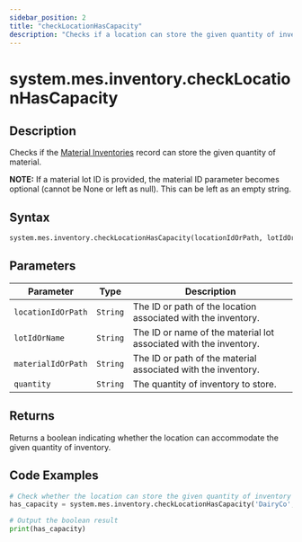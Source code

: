 ```yaml
---
sidebar_position: 2
title: "checkLocationHasCapacity"
description: "Checks if a location can store the given quantity of inventory."
---
```


# system.mes.inventory.checkLocationHasCapacity

## Description

Checks if the [Material Inventories](../../data-model/material-model/material-inventory) record can store the given quantity of material.

**NOTE:** If a material lot ID is provided, the material ID parameter becomes optional (cannot be None or left as null).
This can be left as an empty string.

## Syntax
```python
system.mes.inventory.checkLocationHasCapacity(locationIdOrPath, lotIdOrName, materialId, quantity)
```

## Parameters

| Parameter          | Type     | Description                                                       |
|--------------------|----------|-------------------------------------------------------------------|
| `locationIdOrPath` | `String` | The ID or path of the location associated with the inventory.     |
| `lotIdOrName`      | `String` | The ID or name of the material lot associated with the inventory. |
| `materialIdOrPath` | `String` | The ID or path of the material associated with the inventory.     |
| `quantity`         | `String` | The quantity of inventory to store.                               |

## Returns

Returns a boolean indicating whether the location can accommodate the given quantity of inventory.

## Code Examples

```python
# Check whether the location can store the given quantity of inventory
has_capacity = system.mes.inventory.checkLocationHasCapacity('DairyCo', '425e29ed-2780-430a-95cf-79431ec0e3e5', 'Bottle/Milk', 1454)

# Output the boolean result
print(has_capacity)
```